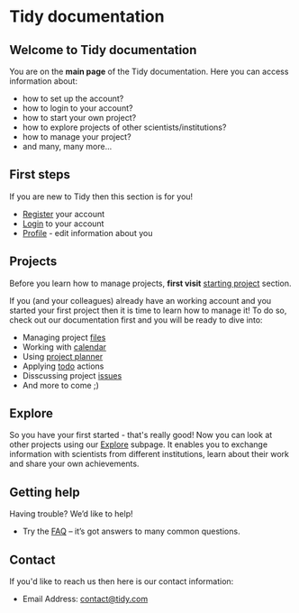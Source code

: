 # Tidy documentation

## Welcome to Tidy documentation

You are on the **main page** of the Tidy documentation. Here you can access information about:

* how to set up the account?
* how to login to your account?
* how to start your own project?
* how to explore projects of other scientists/institutions?
* how to manage your project?
* and many, many more...

## First steps

If you are new to Tidy then this section is for you!

* [Register](docs/user-documentation/user-docs/registration.md) your account
* [Login](docs/user-documentation/user-docs/login.md) to your account
* [Profile](docs/user-documentation/user-docs/profile.md) - edit information about you

## Projects

Before you learn how to manage projects, **first visit** [starting project](docs/user-documentation/project-docs/new_project.md) section.

If you (and your colleagues) already have an working account and you started your first project then it is time to learn how to manage it! To do so, check out our documentation first and you will be ready to dive into:

* Managing project [files](docs/user-documentation/project-docs/files.md)
* Working with [calendar](docs/user-documentation/project-docs/calendar.md)
* Using [project planner](docs/user-documentation/project-docs/planner.md)
* Applying [todo](docs/user-documentation/project-docs/todo.md) actions
* Disscussing project [issues](docs/user-documentation/project-docs/issues.md)
* And more to come ;)

## Explore 

So you have your first started - that's really good! Now you can look at other projects using our [Explore](docs/user-documentation/explore-docs/explore.md) subpage. It enables you to exchange information with scientists from different institutions, learn about their work and share your own achievements. 


## Getting help

Having trouble? We’d like to help!

* Try the [FAQ](docs/user-documentation/user-docs/faq.md) – it’s got answers to many common questions.

## Contact

If you'd like to reach us then here is our contact information:

* Email Address: contact@tidy.com
